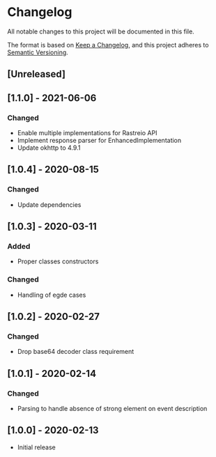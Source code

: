 # Changelog

All notable changes to this project will be documented in this file.

The format is based on [Keep a Changelog](https://keepachangelog.com/en/1.0.0/),
and this project adheres to [Semantic Versioning](https://semver.org/spec/v2.0.0.html).

## [Unreleased]

## [1.1.0] - 2021-06-06
### Changed

- Enable multiple implementations for Rastreio API
- Implement response parser for EnhancedImplementation
- Update okhttp to 4.9.1

## [1.0.4] - 2020-08-15
### Changed

- Update dependencies

## [1.0.3] - 2020-03-11
### Added

- Proper classes constructors

### Changed

- Handling of egde cases

## [1.0.2] - 2020-02-27
### Changed

- Drop base64 decoder class requirement

## [1.0.1] - 2020-02-14
### Changed

- Parsing to handle absence of strong element on event description

## [1.0.0] - 2020-02-13

- Initial release

